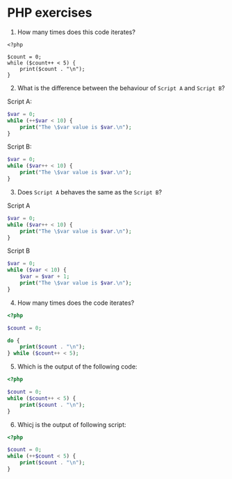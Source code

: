 # PHP exercises

1. How many times does this code iterates?
```
<?php

$count = 0;
while ($count++ < 5) {
	print($count . "\n");
}
```

2. What is the difference between the behaviour of `Script A` and `Script B`?

Script A:
```php
$var = 0;
while (++$var < 10) {
    print("The \$var value is $var.\n");
}
```

Script B:
```php
$var = 0;
while ($var++ < 10) {
    print("The \$var value is $var.\n");
}
```

3. Does `Script A` behaves the same as the `Script B`?

Script A
```php
$var = 0;
while ($var++ < 10) {
    print("The \$var value is $var.\n");
}
```

Script B
```php
$var = 0;
while ($var < 10) {
    $var = $var + 1;
    print("The \$var value is $var.\n");
}
```

4. How many times does the code iterates?
```php
<?php

$count = 0;

do { 
	print($count . "\n"); 
} while ($count++ < 5); 
```

5. Which is the output of the following code:
```php
<?php

$count = 0;
while ($count++ < 5) {
	print($count . "\n");
}
```

6. Whicj is the output of following script:
```php
<?php

$count = 0;
while (++$count < 5) {
	print($count . "\n");
}
```
